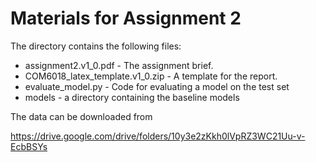 # Materials for Assignment 2

The directory contains the following files:

- assignment2.v1_0.pdf - The assignment brief.
- COM6018_latex_template.v1_0.zip - A template for the report.
- evaluate_model.py - Code for evaluating a model on the test set
- models - a directory containing the baseline models

The data can be downloaded from

<https://drive.google.com/drive/folders/10y3e2zKkh0lVpRZ3WC21Uu-v-EcbBSYs>
